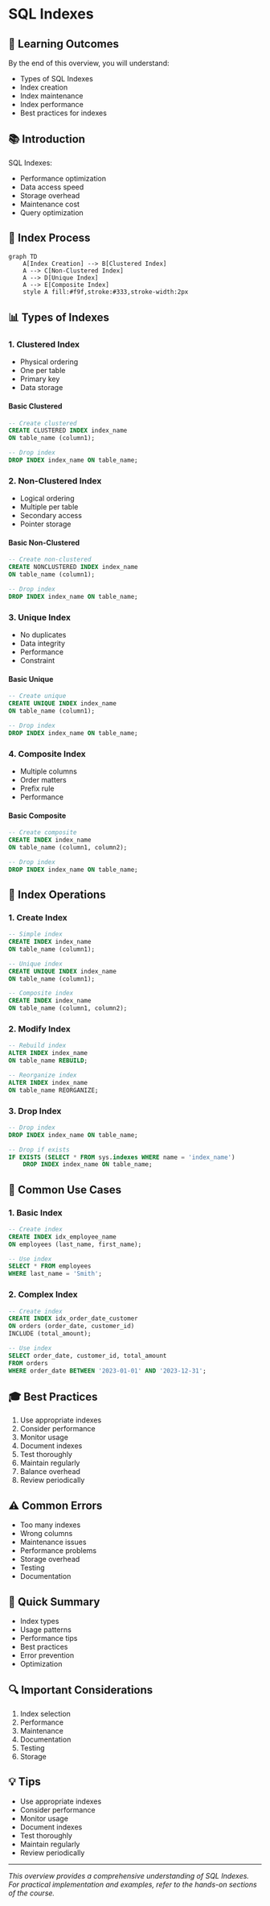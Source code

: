 # SQL Indexes

## 🎯 Learning Outcomes
By the end of this overview, you will understand:
- Types of SQL Indexes
- Index creation
- Index maintenance
- Index performance
- Best practices for indexes

## 📚 Introduction
SQL Indexes:
- Performance optimization
- Data access speed
- Storage overhead
- Maintenance cost
- Query optimization

## 🔄 Index Process
```mermaid
graph TD
    A[Index Creation] --> B[Clustered Index]
    A --> C[Non-Clustered Index]
    A --> D[Unique Index]
    A --> E[Composite Index]
    style A fill:#f9f,stroke:#333,stroke-width:2px
```

## 📊 Types of Indexes

### 1. Clustered Index
- Physical ordering
- One per table
- Primary key
- Data storage

#### Basic Clustered
```sql
-- Create clustered
CREATE CLUSTERED INDEX index_name
ON table_name (column1);

-- Drop index
DROP INDEX index_name ON table_name;
```

### 2. Non-Clustered Index
- Logical ordering
- Multiple per table
- Secondary access
- Pointer storage

#### Basic Non-Clustered
```sql
-- Create non-clustered
CREATE NONCLUSTERED INDEX index_name
ON table_name (column1);

-- Drop index
DROP INDEX index_name ON table_name;
```

### 3. Unique Index
- No duplicates
- Data integrity
- Performance
- Constraint

#### Basic Unique
```sql
-- Create unique
CREATE UNIQUE INDEX index_name
ON table_name (column1);

-- Drop index
DROP INDEX index_name ON table_name;
```

### 4. Composite Index
- Multiple columns
- Order matters
- Prefix rule
- Performance

#### Basic Composite
```sql
-- Create composite
CREATE INDEX index_name
ON table_name (column1, column2);

-- Drop index
DROP INDEX index_name ON table_name;
```

## 🔧 Index Operations

### 1. Create Index
```sql
-- Simple index
CREATE INDEX index_name
ON table_name (column1);

-- Unique index
CREATE UNIQUE INDEX index_name
ON table_name (column1);

-- Composite index
CREATE INDEX index_name
ON table_name (column1, column2);
```

### 2. Modify Index
```sql
-- Rebuild index
ALTER INDEX index_name
ON table_name REBUILD;

-- Reorganize index
ALTER INDEX index_name
ON table_name REORGANIZE;
```

### 3. Drop Index
```sql
-- Drop index
DROP INDEX index_name ON table_name;

-- Drop if exists
IF EXISTS (SELECT * FROM sys.indexes WHERE name = 'index_name')
    DROP INDEX index_name ON table_name;
```

## 🎯 Common Use Cases

### 1. Basic Index
```sql
-- Create index
CREATE INDEX idx_employee_name
ON employees (last_name, first_name);

-- Use index
SELECT * FROM employees
WHERE last_name = 'Smith';
```

### 2. Complex Index
```sql
-- Create index
CREATE INDEX idx_order_date_customer
ON orders (order_date, customer_id)
INCLUDE (total_amount);

-- Use index
SELECT order_date, customer_id, total_amount
FROM orders
WHERE order_date BETWEEN '2023-01-01' AND '2023-12-31';
```

## 🎓 Best Practices
1. Use appropriate indexes
2. Consider performance
3. Monitor usage
4. Document indexes
5. Test thoroughly
6. Maintain regularly
7. Balance overhead
8. Review periodically

## ⚠️ Common Errors
- Too many indexes
- Wrong columns
- Maintenance issues
- Performance problems
- Storage overhead
- Testing
- Documentation

## 📝 Quick Summary
- Index types
- Usage patterns
- Performance tips
- Best practices
- Error prevention
- Optimization

## 🔍 Important Considerations
1. Index selection
2. Performance
3. Maintenance
4. Documentation
5. Testing
6. Storage

## 💡 Tips
- Use appropriate indexes
- Consider performance
- Monitor usage
- Document indexes
- Test thoroughly
- Maintain regularly
- Review periodically

---
*This overview provides a comprehensive understanding of SQL Indexes. For practical implementation and examples, refer to the hands-on sections of the course.* 